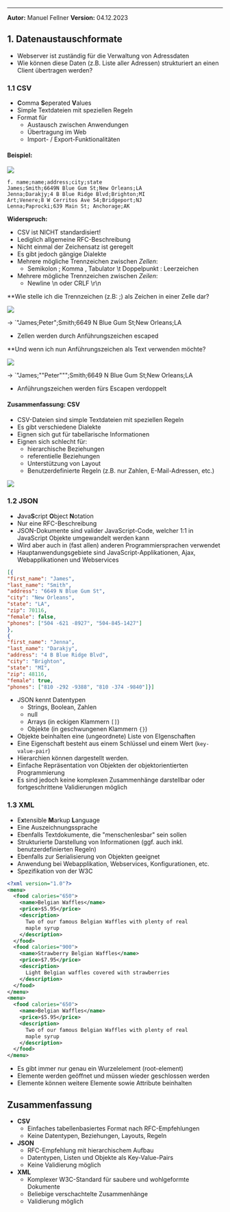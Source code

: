 ***
**Autor:** Manuel Fellner
**Version:** 04.12.2023

## 1. Datenaustauschformate

- Webserver ist zuständig für die Verwaltung von Adressdaten
- Wie können diese Daten (z.B. Liste aller Adressen) strukturiert an einen Client übertragen werden?

### 1.1 CSV

- **C**omma **S**eperated **V**alues
- Simple Textdateien mit speziellen Regeln
- Format für
	- Austausch zwischen Anwendungen
	- Übertragung im Web
	- Import- / Export-Funktionalitäten

#### Beispiel:

![](https://uploads.mfellner.com/XS8LkszY9KzU.png)

```csv
f. name;name;address;city;state
James;Smith;6649N Blue Gum St;New Orleans;LA
Jenna;Darakjy;4 B Blue Ridge Blvd;Brighton;MI
Art;Venere;8 W Cerritos Ave 54;Bridgeport;NJ
Lenna;Paprocki;639 Main St; Anchorage;AK
```

**Widerspruch:**

- CSV ist NICHT standardisiert!
- Lediglich allgemeine RFC-Beschreibung
- Nicht einmal der Zeichensatz ist geregelt
- Es gibt jedoch gängige Dialekte
- Mehrere mögliche Trennzeichen zwischen *Zellen*:
	- Semikolon ; Komma , Tabulator \t Doppelpunkt : Leerzeichen
- Mehrere mögliche Trennzeichen zwischen *Zeilen*:
	- Newline \n oder CRLF \r\n


**Wie stelle ich die Trennzeichen (z.B: ;) als Zeichen in einer Zelle dar?

![](https://uploads.mfellner.com/XfDlgh77seiN.png)

-> `"James;Peter";Smith;6649 N Blue Gum St;New Orleans;LA

- Zellen werden durch Anführungszeichen escaped

**Und wenn ich nun Anführungszeichen als Text verwenden möchte?

![](https://uploads.mfellner.com/1HgQChTzmGvz.png)

-> `"James;""Peter""";Smith;6649 N Blue Gum St;New Orleans;LA

- Anführungszeichen werden fürs Escapen verdoppelt

#### Zusammenfassung: CSV

- CSV-Dateien sind simple Textdateien mit speziellen Regeln
- Es gibt verschiedene Dialekte
- Eignen sich gut für tabellarische Informationen
- Eignen sich schlecht für:
	- hierarchische Beziehungen
	- referentielle Beziehungen
	- Unterstützung von Layout
	- Benutzerdefinierte Regeln (z.B. nur Zahlen, E-Mail-Adressen, etc.)

![](https://uploads.mfellner.com/XS8LkszY9KzU.png)

### 1.2 JSON


- **J**ava**S**cript **O**bject **N**otation
- Nur eine RFC-Beschreibung
- JSON-Dokumente sind valider JavaScript-Code, welcher 1:1 in JavaScript Objekte umgewandelt werden kann
- Wird aber auch in (fast allen) anderen Programmiersprachen verwendet
- Hauptanwendungsgebiete sind JavaScript-Applikationen, Ajax, Webapplikationen und Webservices

```json
[{
"first_name": "James",
"last_name": "Smith",
"address": "6649 N Blue Gum St",
"city": "New Orleans",
"state": "LA",
"zip": 70116,
"female": false,
"phones": ["504 -621 -8927", "504-845-1427"]
},
{
"first_name": "Jenna",
"last_name": "Darakjy",
"address": "4 B Blue Ridge Blvd",
"city": "Brighton",
"state": "MI",
"zip": 48116,
"female": true,
"phones": ["810 -292 -9388", "810 -374 -9840"]}]
```

- JSON kennt Datentypen
	- Strings, Boolean, Zahlen
	- null
	- Arrays (in eckigen Klammern `[]`)
	- Objekte (in geschwungenen Klammern `{}`)
- Objekte beinhalten eine (ungeordnete) Liste von EIgenschaften
- Eine Eigenschaft besteht aus einem Schlüssel und einem Wert (`key-value-pair`)
- Hierarchien können dargestellt werden.
- Einfache Repräsentation von Objekten der objektorientierten Programmierung
- Es sind jedoch keine komplexen Zusammenhänge darstellbar oder fortgeschrittene Validierungen möglich


### 1.3 XML


- E**x**tensible **M**arkup **L**anguage
- Eine Auszeichnungssprache
- Ebenfalls Textdokumente, die "menschenlesbar" sein sollen
- Strukturierte Darstellung von Informationen (ggf. auch inkl. benutzerdefinierten Regeln)
- Ebenfalls zur Serialisierung von Objekten geeignet
- Anwendung bei Webapplikation, Webservices, Konfigurationen, etc.
- Spezifikation von der W3C

```xml
<?xml version="1.0"?>
<menu>
  <food calories="650">
    <name>Belgian Waffles</name>
    <price>$5.95</price>
    <description>
      Two of our famous Belgian Waffles with plenty of real
      maple syrup
    </description>
  </food>
  <food calories="900">
    <name>Strawberry Belgian Waffles</name>
    <price>$7.95</price>
    <description>
      Light Belgian waffles covered with strawberries
    </description>
  </food>
</menu>
<menu>
  <food calories="650">
    <name>Belgian Waffles</name>
    <price>$5.95</price>
    <description>
      Two of our famous Belgian Waffles with plenty of real
      maple syrup
    </description>
  </food>
</menu>
```

- Es gibt immer nur genau ein Wurzelelement (root-element)
- Elemente werden geöffnet und müssen wieder geschlossen werden
- Elemente können weitere Elemente sowie Attribute beinhalten

## Zusammenfassung

- **CSV**
	- Einfaches tabellenbasiertes Format nach RFC-Empfehlungen
	- Keine Datentypen, Beziehungen, Layouts, Regeln
- **JSON**
	- RFC-Empfehlung mit hierarchischem Aufbau
	- Datentypen, Listen und Objekte als Key-Value-Pairs
	- Keine Validierung möglich
- **XML**
	- Komplexer W3C-Standard für saubere und wohlgeformte Dokumente
	- Beliebige verschachtelte Zusammenhänge
	- Validierung möglich
